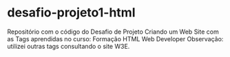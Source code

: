 # desafio-projeto1-html
Repositório com o código do Desafio de Projeto Criando um Web Site com as Tags aprendidas no curso:  Formação HTML Web Developer
 Observação: utilizei outras tags consultando o site W3E.
